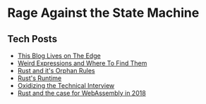 # Rage Against the State Machine

## Tech Posts

- [This Blog Lives on The Edge][edge]
- [Weird Expressions and Where To Find Them][weird]
- [Rust and it's Orphan Rules][orphan]
- [Rust's Runtime][runtime]
- [Oxidizing the Technical Interview][oxidize]
- [Rust and the case for WebAssembly in 2018][rust-wasm]

[edge]: /the-edge
[weird]: /weird-expressions-and-where-to-find-them
[orphan]: /orphan-rules
[runtime]: /rusts-runtime
[oxidize]: /oxidizing-the-technical-interview
[rust-wasm]: /rust-wasm
